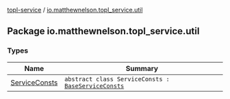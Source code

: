 [topl-service](../index.md) / [io.matthewnelson.topl_service.util](./index.md)

## Package io.matthewnelson.topl_service.util

### Types

| Name | Summary |
|---|---|
| [ServiceConsts](-service-consts/index.md) | `abstract class ServiceConsts : `[`BaseServiceConsts`](../..//topl-service-base/io.matthewnelson.topl_service_base/-base-service-consts/index.md) |
